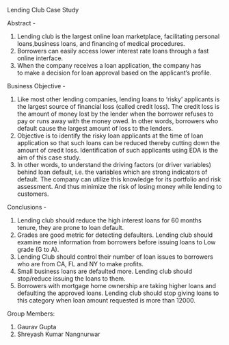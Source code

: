 Lending Club Case Study

Abstract - 

1. Lending club is the largest online loan marketplace, facilitating personal loans,business loans, and financing of medical procedures.
2. Borrowers can easily access lower interest rate loans through a fast online interface.
3. When the company receives a loan application, the company has to make a decision for loan approval based on the applicant’s profile.


Business Objective -

1. Like most other lending companies, lending loans to ‘risky’ applicants is the largest source of financial loss (called credit loss). The credit loss is the amount of money lost by the lender when the borrower refuses to pay or runs away with the money owed. In other words, borrowers who default cause the largest amount of loss to the lenders.
2. Objective is to identify the risky loan applicants at the time of loan application so that such loans can be reduced thereby cutting down the amount of credit loss. Identification of such applicants using EDA is the aim of this case study.
3. In other words, to understand the driving factors (or driver variables) behind loan default, i.e. the variables which are strong indicators of default. The company can utilize this knowledge for its portfolio and risk assessment. And thus minimize the risk of losing money while lending to customers.

 
Conclusions - 
1. Lending club should reduce the high interest loans for 60 months tenure, they are prone to loan  default.
2. Grades are good metric for detecting defaulters. Lending club should examine more information  from borrowers before issuing loans to Low grade (G to A).
3. Lending Club should control their number of loan issues to borrowers who are from CA, FL and  NY to make profits.
4. Small business loans are defaulted more. Lending club should stop/reduce issuing the loans to  them.
5. Borrowers with mortgage home ownership are taking higher loans and defaulting the approved  loans. Lending club should stop giving loans to this category when loan amount requested is more  than 12000.

Group Members:
1. Gaurav Gupta
2. Shreyash Kumar Nangnurwar
